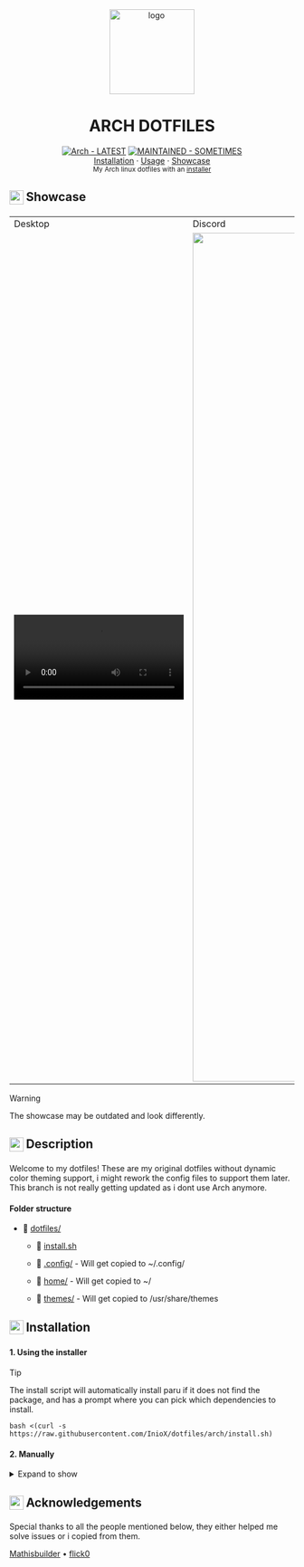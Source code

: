 <div align="center">
    <img src="http://wiki.installgentoo.com/images/f/f9/Arch-linux-logo.png" alt="logo" width=150>
    <h1>ARCH DOTFILES</h1>
</div>

<div align="center">
  <a href="https://github.com/InioX/dotfiles/tree/arch/"><img src="https://img.shields.io/badge/Arch-LATEST-1793d1?style=for-the-badge&logo=Arch+Linux&logoColor=white" alt="Arch - LATEST"></a> 
  <a href="https://"><img src="https://img.shields.io/badge/MAINTAINED-KINDA-1793d1?style=for-the-badge" alt="MAINTAINED - SOMETIMES"></a><br>
   <a href="#------------------------------installation">Installation</a>
    ·
  <a href="#------------------------------usage">Usage</a>
    ·
  <a href="#------------------------------showcase">Showcase</a>
</div>

<div align="center">
    <sub>My Arch linux dotfiles with an <a href="https://github.com/InioX/dotfiles/tree/arch/install.sh">installer</a>
</div>

<h2 class="showcase">
     <sub>
          <img src="https://github.com/InioX/dotfiles/assets/81521595/eae80830-f035-4c03-8901-f481c858dcc5"
           height="25"
           width="25">     
     </sub>
     Showcase
</h2>

<table>
  <tr>
    <td></sup>Desktop</td>
    <td></sup>Discord</td>
  </tr>
  <tr>
    <td><video src="https://user-images.githubusercontent.com/81521595/202860841-1ebc1d34-9aee-41cc-b16e-d1028548deb1.mp4"></td>
    <td><img src="https://camo.githubusercontent.com/13e509c1c6441b14ab115c41beadf0f2724688d50cf6f0ae76d093c646f8a529/68747470733a2f2f6d656469612e646973636f72646170702e6e65742f6174746163686d656e74732f313133343137373631353936343534353032342f313133343230333638363734373338353837362f506963736172745f32332d30372d32375f32312d32302d31362d3233332e6a70673f77696474683d31313733266865696768743d363630" width=1500></td>
  </tr>
 </table>

> [!WARNING]
> The showcase may be outdated and look differently.

<h2 class="description">
     <sub>
          <img  src="https://github.com/InioX/dotfiles/assets/81521595/aba782c2-f45a-4ee7-b511-45971ea751e6"
           height="25"
           width="25">
     </sub>
     Description
</h2>

Welcome to my dotfiles! These are my original dotfiles without dynamic color theming support, i might rework the config files to support them later. This branch is not really getting updated as i dont use Arch anymore.

#### Folder structure

- 📂 [dotfiles/](./)
  
    - 📄 [install.sh](./install.sh)
      
    - 📂 [.config/](./.config/) - Will get copied to ~/.config/
      
    - 📂 [home/](./home/) - Will get copied to ~/
      
    - 📂 [themes/](./themes/) - Will get copied to /usr/share/themes
                
<h2 class="installation">
     <sub>
          <img  src="https://github.com/InioX/dotfiles/assets/81521595/37663833-5d34-492e-95ea-73528184a42b"
           height="25"
           width="25">
     </sub>
     Installation
</h2>

#### 1. Using the installer

> [!TIP]
> The install script will automatically install paru if it does not find the package, and has a prompt where you can pick which dependencies to install.

```shell
bash <(curl -s https://raw.githubusercontent.com/InioX/dotfiles/arch/install.sh)
```

#### 2. Manually

<details><summary>Expand to show</summary>
<p>

#### Vencord
```shell
sudo npm i -g pnpm

git clone https://github.com/Vendicated/Vencord
cd Vencord

pnpm install --frozen-lockfile
pnpm build
sudo pnpm inject
```

#### Dunst
```shell
paru -S --needed pod2man core/dbus libxinerama libxrandr libxss glib pango libnotify xdg-utils

git clone -b progress-styling https://github.com/k-vernooy/dunst/
make && sudo make install
```

#### Fish
```shell
paru -S --needed fish lsd neofetch
chsh -s $(which fish)
```

#### Starship
```shell
paru -S --needed starship
```

#### Neovim
```shell
# First, back up the current config
sudo cp -r ~/.config/nvim ~/.config/nvim.bak && rm -rf ~/.config/nvim
sudo cp -r ~/.local/share/nvim ~/.local/share/nvim.bak && rm -rf ~/.local/share/nvim
cp -r ~/.local/state/nvim ~/.local/state/nvim.bak && rm -rf ~/.local/state/nvim
sudo cp -r ~/.cache/nvim ~/.cache/nvim.bak && rm -rf ~/.cache/nvim

git clone https://github.com/AstroNvim/AstroNvim ~/.config/nvim
```

#### Main config
```shell
# First, back up the current config
sudo cp -a ~/.config/. ~/.config.bak/ && sudo rm -rf ~/.config/*

git clone https://github.com/InioX/dotfiles-hyprland
cd dotfiles-hyprland
cp .config/. -ar ~/.config/
cp home/. -a ~/
```

#### GTK Theme
```shell
sudo cp -a themes/adw-gtk3-dark/ /usr/share/themes

gsettings set org.gnome.desktop.interface gtk-theme adw-gtk3-dark
gsettings set org.gnome.desktop.interface color-scheme 'prefer-dark'
```

</p>
</details>

<h2 class="acknowledgements">
     <sub>
          <img  src="https://github.com/InioX/dotfiles/assets/81521595/353caef1-d2bd-4a10-a709-c64b35465e65"
           height="25"
           width="25">
     </sub>
     Acknowledgements
</h2>

Special thanks to all the people mentioned below, they either helped me solve issues or i copied from them.

[Mathisbuilder](https://github.com/MathisP75)
•
[flick0](https://github.com/flick0/dotfiles)
